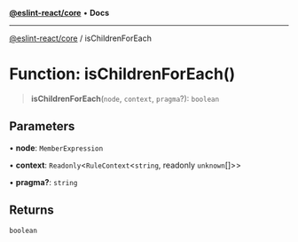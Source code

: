 [**@eslint-react/core**](../README.md) • **Docs**

***

[@eslint-react/core](../README.md) / isChildrenForEach

# Function: isChildrenForEach()

> **isChildrenForEach**(`node`, `context`, `pragma`?): `boolean`

## Parameters

• **node**: `MemberExpression`

• **context**: `Readonly`\<`RuleContext`\<`string`, readonly `unknown`[]\>\>

• **pragma?**: `string`

## Returns

`boolean`
